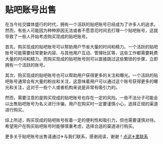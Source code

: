 # 贴吧账号出售

在当今社交媒体盛行的时代，拥有一个活跃的贴吧账号已经成为了许多人的追求。然而，有些人可能因为种种原因无法或者不愿意花时间去打理一个贴吧账号，这就导致了一些人开始考虑购买现成的贴吧账号。

首先，购买现成的贴吧账号可以帮助用户节省大量的时间和精力。一个活跃的贴吧账号可能需要经常更新内容、与其他用户互动、管理社区等，这些工作都需要耗费大量的时间和精力。而购买现成的贴吧账号则可以直接跳过这些繁琐的步骤，立即拥有一个活跃的账号。

其次，购买现成的贴吧账号也可以帮助用户获得更多的关注和曝光。一个活跃的贴吧账号通常会有大量的粉丝和关注，这意味着用户可以通过这个账号获得更多的曝光和关注，这对于一些个人或者机构来说是非常有吸引力的。

然而，需要注意的是购买现成的贴吧账号也存在一定的风险。一些不法分子可能会以出售贴吧账号为名义进行诈骗，用户在购买时一定要谨慎小心，选择正规的渠道进行购买。

综上所述，购买现成的贴吧账号有着一定的便利性和吸引力，但也需要谨慎对待。希望用户在购买贴吧账号时能够慎重考虑，选择合适的渠道进行购买。

更多关于贴吧账号出售请通过✈与我们联系，感谢阅读，谢谢！[点这✈里联系](https://ww.k02.cc)